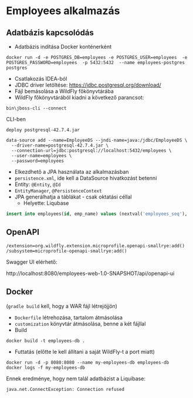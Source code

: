 # Employees alkalmazás

## Adatbázis kapcsolódás

* Adatbázis indítása Docker konténerként

```shell
docker run -d -e POSTGRES_DB=employees -e POSTGRES_USER=employees  -e POSTGRES_PASSWORD=employees  -p 5432:5432  --name employees-postgres postgres
```

* Csatlakozás IDEA-ból
* JDBC driver letöltése: https://jdbc.postgresql.org/download/
* Fájl bemásolása a WildFly főkönyvtárába
* WildFly főkönyvtárából kiadni a következő parancsot:

```shell
bin\jboss-cli --connect
```

CLI-ben

```
deploy postgresql-42.7.4.jar
```

```
data-source add --name=EmployeeDS --jndi-name=java:/jdbc/EmployeeDS \
  --driver-name=postgresql-42.7.4.jar \
  --connection-url=jdbc:postgresql://localhost:5432/employees \
  --user-name=employees \
  --password=employees
```

* Elkezdhető a JPA használata az alkalmazásban
* `persistence.xml`, ide kell a DataSource hivatkozást betenni
* Entity: `@Entity`, `@Id`
* `EntityManager`, `@PersistenceContext`
* JPA generálhatja a táblákat - csak oktatási céllal
  * Helyette: Liqubase

```sql
insert into employees(id, emp_name) values (nextval('employees_seq'), 'Jack Doe');
```

## OpenAPI

```
/extension=org.wildfly.extension.microprofile.openapi-smallrye:add()
/subsystem=microprofile-openapi-smallrye:add()
```

Swagger UI elérhető:

http://localhost:8080/employees-web-1.0-SNAPSHOT/api/openapi-ui

## Docker

(`gradle build` kell, hogy a WAR fájl létrejöjjön)

* `Dockerfile` létrehozása, tartalom átmásolása
* `customization` könyvtár átmásolása, benne a két fájllal
* Build

```shell
docker build -t employees-db .
```

* Futtatás (előtte le kell állítani a saját WildFly-t a port miatt)

```shell
docker run -d -p 8080:8080 --name my-employees-db employees-db
docker logs -f my-employees-db
```

Ennek eredménye, hogy nem talál adatbázist a Liquibase:

`java.net.ConnectException: Connection refused`